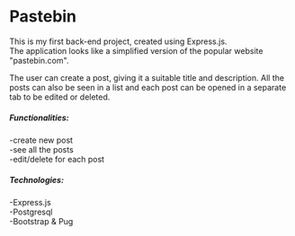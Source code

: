 # Pastebin
This is my first back-end project, created using Express.js.   
The application looks like a simplified version of the popular website "pastebin.com".   

The user can create a post, giving it a suitable title and description. All the posts can also be seen in a list and each post can be opened in a separate tab to be edited or deleted.   
##### Functionalities:
  -create new post  
  -see all the posts  
  -edit/delete for each post
##### Technologies:
  -Express.js  
  -Postgresql  
  -Bootstrap & Pug  

